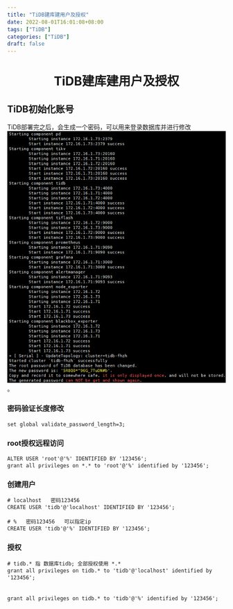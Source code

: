 ```yaml
---
title: "TiDB建库建用户及授权"
date: 2022-08-01T16:01:08+08:00
tags: ["TiDB"]
categories: ["TiDB"]
draft: false
---
```

# <center>TiDB建库建用户及授权</center>
## TiDB初始化账号
TiDB部署完之后，会生成一个密码，可以用来登录数据库并进行修改![图片](/blog/images/tidb/user_password1.png)。

### 密码验证长度修改
````
set global validate_password_length=3;
````

### root授权远程访问
````
ALTER USER 'root'@'%' IDENTIFIED BY '123456'; 
grant all privileges on *.* to 'root'@'%' identified by '123456';
````

### 创建用户
````
# localhost   密码123456
CREATE USER 'tidb'@'localhost' IDENTIFIED BY '123456'; 

# %   密码123456   可以指定ip
CREATE USER 'tidb'@'%' IDENTIFIED BY '123456'; 
```` 

### 授权
````
# tidb.* 指 数据库tidb; 全部授权使用 *.*
grant all privileges on tidb.* to 'tidb'@'localhost' identified by '123456';


grant all privileges on tidb.* to 'tidb'@'%' identified by '123456';

````